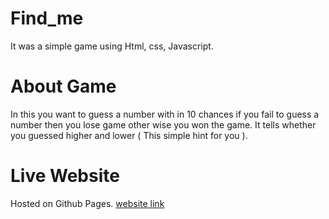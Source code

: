 # Find_me
It was a simple game using Html, css, Javascript.
# About Game 
In this you want to guess a number with in 10 chances if you fail to guess a number then you lose game other wise you won the game.
It tells whether you guessed higher and lower ( This simple hint for you ).
# Live Website
Hosted on Github Pages.
[website link](https://jagan9.github.io/Find_Me/)
